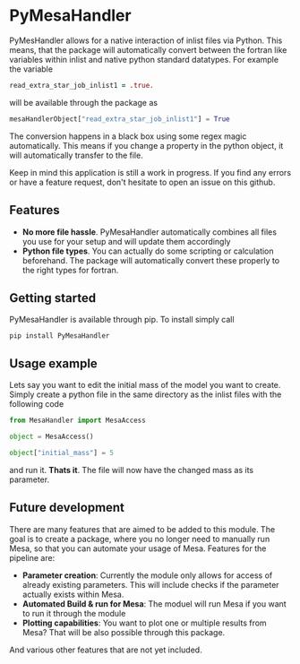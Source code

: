 # PyMesaHandler
PyMesHandler allows for a native interaction of inlist
files via Python. This means, that the package will
automatically convert between the fortran like variables
within inlist and native python standard datatypes. For
example the variable
```fortran
read_extra_star_job_inlist1 = .true.
```
will be available through the package as
```python
mesaHandlerObject["read_extra_star_job_inlist1"] = True
```

The conversion happens in a black box using some regex
magic automatically. This means if you change a property
in the python object, it will automatically transfer to
the file.

Keep in mind this application is still a work in progress.
If you find any errors or have a feature request, don't
hesitate to open an issue on this github.

## Features
- **No more file hassle**. PyMesaHandler automatically
combines all files you use for your setup and will
update them accordingly
- **Python file types**. You can actually do some scripting
or calculation beforehand. The package will automatically
convert these properly to the right types for fortran.

## Getting started
PyMesaHandler is available through pip. To install simply
call
```
pip install PyMesaHandler
```
## Usage example
Lets say you want to edit the initial mass of the model
you want to create. Simply create a python file
in the same directory as the inlist files with the
following code
```python
from MesaHandler import MesaAccess

object = MesaAccess()

object["initial_mass"] = 5
```
and run it. **Thats it**. The file will now have the
changed mass as its parameter.

## Future development
There are many features that are aimed to be added to this
module. The goal is to create a package, where you no
longer need to manually run Mesa, so that you can automate
your usage of Mesa. Features for the pipeline are:

- **Parameter creation**: Currently the module only allows
for access of already existing parameters. This will
include checks if the parameter actually exists within Mesa.
- **Automated Build & run for Mesa**: The moduel will run
Mesa if you want to run it through the module
- **Plotting capabilities**: You want to plot one
or multiple results from Mesa? That will be also possible
through this package.

And various other features that are not yet included.
